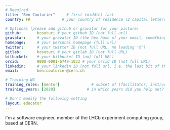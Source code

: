 ```yaml
---
# Required:
title: "Ben Couturier"     # first (middle) last
country: FR              # your country of residence (2 capital letters, e.g. US, GB, DE)

# Optional (please add github or gravatar for your picture)
github:       bcouturi # your github ID (not full url)
gravatar:     # your gravatar ID (the hex hash of your email, something like 123ef...123)
homepage:     # your personal homepage (full url)
twitter:      # your twitter ID (not full URL, no leading '@')
gitlab:       bcouturi # your gitlab ID (not full URL)
bitbucket:    # your bitbucket ID (not full URL)
orcid:        0000-0001-6749-1033 # your orcid ID (not full URL)
linkedin:     # your linkedin ID (not full url, i.e. the last bit of the url to your profile)
email:        ben.couturier@cern.ch

# Training WG
training_roles: [mentor]              # subset of [facilitator, instructor, mentor], can stay empty ([])
training_years: [2020]              # in which years did you help out? (e.g. [2020, 2019])

# Don't modify the following setting
layout: educator
---
```


<!-- Optional: Write something about yourself below the '- - >'.
You can use Markdown syntax to style this page.
-->

I'm a software engineer, member of the LHCb experiment computing group, based at CERN.